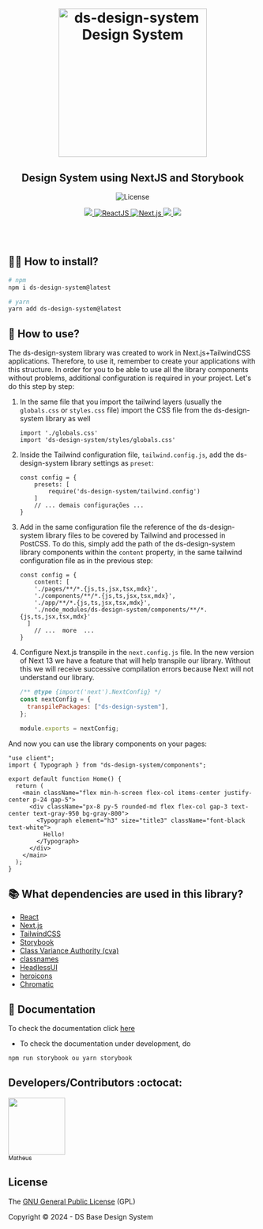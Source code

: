<h1 align="center">
  <img alt="ds-design-system Design System" title="#ds-design-system" src="https://i.imgur.com/VbHjaxK.png" height="300" />
</h1>


<p align="center">
   <h2 align="center">
    Design System using NextJS and Storybook
    </h2>
</p>

<p align="center">
  <img alt="License" src="https://img.shields.io/badge/license-MIT-4e5acf">
  </a>
</p>
<p align="center">
  <a target="_blank" href="https://www.typescriptlang.org">
    <img src="https://img.shields.io/static/v1?color=blue&label=Typescript&message=TS&?style=plastic&logo=Typescript">
  </a>
  <a target="_blank" href="https://reactjs.org/">
    <img alt="ReactJS" src="https://img.shields.io/static/v1?color=blue&label=React&message=JS&?style=plastic&logo=React">
  </a>
  <a target="_blank" href="https://nextjs.org/">
    <img alt="Next.js" src="https://img.shields.io/static/v1?color=blue&label=Next&message=JS&?style=plastic&logo=Next.js">
  </a>
  <a target="_blank" href="https://storybook.js.org/docs/react/get-started/introduction">
    <img src="https://img.shields.io/static/v1?color=red&label=Storybook&message=SB&?style=plastic&logo=Storybook">
  </a>
  <a target="_blank" href="https://tailwindcss.com/">
    <img src="https://img.shields.io/static/v1?color=blue&label=Tailwind&message=CSS&?style=plastic&logo=TailwindCSS">
  </a>
</p>

 <br> </br>

## 👨‍💻 How to install?

```bash
# npm
npm i ds-design-system@latest

# yarn
yarn add ds-design-system@latest
```


## 🏃 How to use?

The ds-design-system library was created to work in Next.js+TailwindCSS applications. Therefore, to use it, remember to create your applications with this structure. In order for you to be able to use all the library components without problems, additional configuration is required in your project. Let's do this step by step: 

    
1. In the same file that you import the tailwind layers (usually the `globals.css` or `styles.css` file) import the CSS file from the ds-design-system library as well
    
    ```tsx
    import './globals.css'
    import 'ds-design-system/styles/globals.css'
    ```
    
2. Inside the Tailwind configuration file, `tailwind.config.js`, add the ds-design-system library settings as `preset`:
    
    ```tsx
    const config = {
    	presets: [
    		require('ds-design-system/tailwind.config')
    	]
    	// ... demais configurações ...
    }
    ```
    
3. Add in the same configuration file the reference of the ds-design-system library files to be covered by Tailwind and processed in PostCSS. To do this, simply add the path of the ds-design-system library components within the `content` property, in the same tailwind configuration file as in the previous step:
    
    ```tsx
    const config = {
    	content: [
        './pages/**/*.{js,ts,jsx,tsx,mdx}',
        './components/**/*.{js,ts,jsx,tsx,mdx}',
        './app/**/*.{js,ts,jsx,tsx,mdx}',
        './node_modules/ds-design-system/components/**/*.{js,ts,jsx,tsx,mdx}'
      ]
    	// ...  more  ...
    }
    ```
    
4. Configure Next.js transpile in the `next.config.js` file. In the new version of Next 13 we have a feature that will help transpile our library. Without this we will receive successive compilation errors because Next will not understand our library.
    
    ```jsx
    /** @type {import('next').NextConfig} */
    const nextConfig = {
      transpilePackages: ["ds-design-system"],
    };
    
    module.exports = nextConfig;
    ```

And now you can use the library components on your pages:

```tsx
"use client";
import { Typograph } from "ds-design-system/components";

export default function Home() {
  return (
    <main className="flex min-h-screen flex-col items-center justify-center p-24 gap-5">
      <div className="px-8 py-5 rounded-md flex flex-col gap-3 text-center text-gray-950 bg-gray-800">
        <Typograph element="h3" size="title3" className="font-black text-white">
          Hello!
        </Typograph>
      </div>
    </main>
  );
}
```

## 📚 What dependencies are used in this library?
- [React](https://reactjs.org/)
- [Next.js](https://nextjs.org/)
- [TailwindCSS](https://tailwindcss.com/)
- [Storybook](https://storybook.js.org/docs/react/get-started/introduction)
- [Class Variance Authority (cva)](https://cva.style/docs)
- [classnames](https://github.com/JedWatson/classnames)
- [HeadlessUI](https://headlessui.com/)
- [heroicons](https://heroicons.com/)
- [Chromatic](https://www.chromatic.com/)

## 📝 Documentation

To check the documentation click [here](https://ds-base.vercel.app/?path=/docs/design-tokens-colors--docs)

- To check the documentation under development, do
  
```bash
npm run storybook ou yarn storybook
```

## Developers/Contributors :octocat:

[<img src="https://avatars.githubusercontent.com/u/24809931?v=4" width=115><br><sub>Matheus</sub>](https://github.com/matheussnk)

## License 

The [GNU General Public License](https://www.gnu.org/licenses/gpl-3.0.html) (GPL)

Copyright :copyright: 2024 - DS Base Design System  
